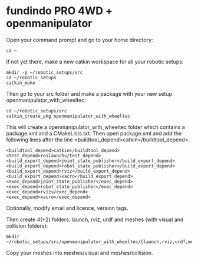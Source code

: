 # fundindo PRO 4WD + openmanipulator

Open your command prompt and go to your home directory:

```
cd ~
```


If not yet there, make a new catkin workspace for all your robotic setups:

```
mkdir -p ~/robotic_setups/src
cd ~/robotic_setups
catkin_make 
```


Then go to your src folder and make a package with your new setup openmanipulator_with_wheeltec:


```
cd ~/robotic_setups/src
catkin_create_pkg openmanipulator_with_wheeltec
```

This will create a openmanipulator_with_wheeltec folder which contains a package.xml and a CMakeLists.txt. Then open package.xml and add the following lines after the line <buildtool_depend>catkin</buildtool_depend>.

```
<buildtool_depend>catkin</buildtool_depend>
<test_depend>roslaunch</test_depend>
<build_export_depend>joint_state_publisher</build_export_depend>
<build_export_depend>robot_state_publisher</build_export_depend>
<build_export_depend>rviz</build_export_depend>
<build_export_depend>xacro</build_export_depend>
<exec_depend>joint_state_publisher</exec_depend>
<exec_depend>robot_state_publisher</exec_depend>
<exec_depend>rviz</exec_depend>
<exec_depend>xacro</exec_depend>
```


Optionally, modify email and licence, version tags.

Then create 4(+2) folders: launch, rviz, urdf and meshes (with visual and collision folders):


```
mkdir ~/robotic_setups/src/openmanipulator_with_wheeltec/{launch,rviz,urdf,meshes,meshes/visual,meshes/collision}
```

Copy your meshes into meshes/visual and meshes/collision.
